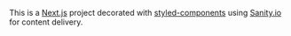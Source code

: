 This is a [Next.js](https://nextjs.org/) project decorated with [styled-components](https://styled-components.com) using [Sanity.io](https://www.sanity.io) for content delivery.
